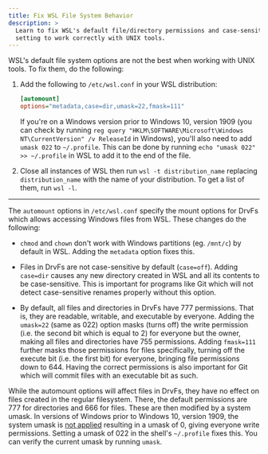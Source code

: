 ```yaml
---
title: Fix WSL File System Behavior
description: >
  Learn to fix WSL's default file/directory permissions and case-sensitivity
  setting to work correctly with UNIX tools.
---
```


WSL's default file system options are not the best when working with UNIX
tools. To fix them, do the following:

1. Add the following to `/etc/wsl.conf` in your WSL distribution:

   ```ini
   [automount]
   options="metadata,case=dir,umask=22,fmask=111"
   ```

   If you're on a Windows version prior to Windows 10, version 1909 (you can
   check by running `reg query "HKLM\SOFTWARE\Microsoft\Windows
   NT\CurrentVersion" /v ReleaseId` in Windows), you'll also need to add `umask
   022` to `~/.profile`. This can be done by running `echo "umask 022" >>
   ~/.profile` in WSL to add it to the end of the file.

2. Close all instances of WSL then run `wsl -t distribution_name` replacing
   `distribution_name` with the name of your distribution. To get a list of
   them, run `wsl -l`.

---

The `automount` options in `/etc/wsl.conf` specify the mount options for DrvFs
which allows accessing Windows files from WSL. These changes do the following:

- `chmod` and `chown` don't work with Windows partitions (eg. `/mnt/c`) by
  default in WSL. Adding the `metadata` option fixes this.

- Files in DrvFs are not case-sensitive by default (`case=off`). Adding
  `case=dir` causes any new directory created in WSL and all its contents to be
  case-sensitive. This is important for programs like Git which will not detect
  case-sensitive renames properly without this option.

- By default, all files and directories in DrvFs have 777 permissions. That is,
  they are readable, writable, and executable by everyone. Adding the
  `umask=22` (same as 022) option masks (turns off) the write permission (i.e.
  the second bit which is equal to 2) for everyone but the owner, making all
  files and directories have 755 permissions. Adding `fmask=111` further masks
  those permissions for files specifically, turning off the execute bit (i.e.
  the first bit) for everyone, bringing file permissions down to 644. Having
  the correct permissions is also important for Git which will commit files
  with an executable bit as such.

While the automount options will affect files in DrvFs, they have no effect on
files created in the regular filesystem. There, the default permissions are 777
for directories and 666 for files. These are then modified by a system umask.
In versions of Windows prior to Windows 10, version 1909, the system umask is
[not applied](https://github.com/microsoft/WSL/issues/352) resulting in a umask
of 0, giving everyone write permissions. Setting a umask of 022 in the shell's
`~/.profile` fixes this. You can verify the current umask by running `umask`.
